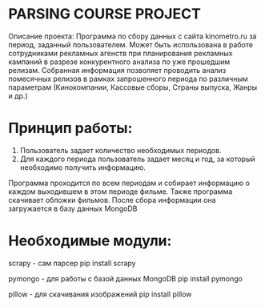 # PARSING COURSE PROJECT
Описание проекта:
Программа по сбору данных с сайта kinometro.ru за период, заданный пользователем.
Может быть использована в работе сотрудниками рекламных агенств при планирования рекламных кампаний в разрезе конкурентного анализа по уже прошедшим релизам. 
Собранная информация позволяет проводить анализ помесячных релизов в рамках запрошенного периода по различным параметрам (Кинокомпании, Кассовые сборы, Страны выпуска, Жанры и др.)

# Принцип работы:
1. Пользователь задает количество необходимых периодов.
2. Для каждого периода пользователь задает месяц и год, за который необходимо получить информацию.

Программа проходится по всем периодам и собирает информацию о каждом выходившем в этом периоде фильме.
Также программа скачивает обложки фильмов.
После сбора информации она загружается в базу данных MongoDB

# Необходимые модули:
scrapy - сам парсер
pip install scrapy

pymongo - для работы с базой данных MongoDB
pip install pymongo

pillow - для скачивания изображений
pip install pillow
